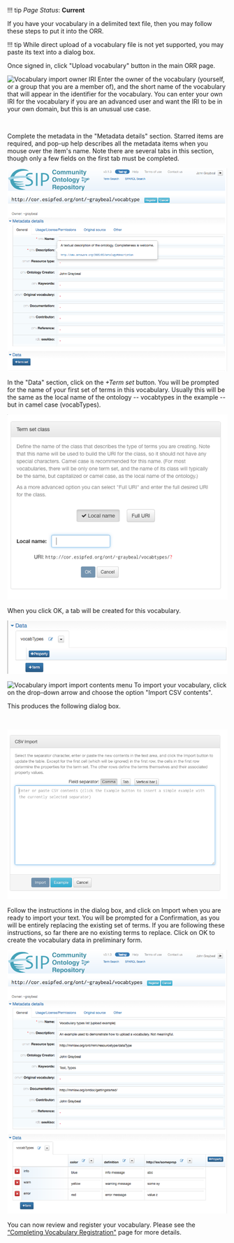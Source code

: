 !!! tip
    _Page Status_: **Current**

If you have your vocabulary in a delimited text file, then you may follow these steps to put it into the ORR. 

!!! tip
    While direct upload of a vocabulary file is not yet supported, you may paste its text into a dialog box.

Once signed in, click "Upload vocabulary" button in the main ORR page. 

<img class="smallfloatright" alt="Vocabulary import owner IRI" src="../../img/cor/cor-vocabulary-import-owner-uri-20170108.png">
Enter the owner of the vocabulary (yourself, or a group that you are a member of), 
and the short name of the vocabulary that will appear in the identifier for the vocabulary. 
You can enter your own IRI for the vocabulary if you are an advanced user and want the IRI to be in your own domain, 
but this is an unusual use case.
<p class="clearfix">&nbsp;</p>

Complete the metadata in the "Metadata details" section. 
Starred items are required, and pop-up help describes all the metadata items when you mouse over the item's name. 
Note there are several tabs in this section, though only a few fields on the first tab must be completed.

![Vocabulary import metadata entry](../img/cor/cor-vocabulary-import-metadata-entry-20170108.png)

In the "Data" section, click on the *+Term set* button. 
You will be prompted for the name of your first set of terms in this vocabulary. 
Usually this will be the same as the local name of the ontology -- vocabtypes in the example -- but in camel case (vocabTypes). 

![Vocabulary import term set class](../img/cor/cor-vocabulary-import-term-set-class-20170108.png)

When you click OK, a tab will be created for this vocabulary. 

![VOcabulary import term set class tab](../img/cor/cor-vocabulary-import-term-set-class-tab-20170108.png)

<img class="smallfloatright" alt="Vocabulary import import contents menu" src="../../img/cor/cor-vocabulary-import-contents-menu-20170108.png">
To import your vocabulary, click on the drop-down arrow and choose the option "Import CSV contents". 

This produces the following dialog box.
<p class="clearfix">&nbsp;</p>

![Vocabulary import CSV content dialog](../img/cor/cor-vocabulary-import-csv-content-dialog-20170108.png) 

Follow the instructions in the dialog box, and click on Import when you are ready to import your text. 
You will be prompted for a Confirmation, as you will be entirely replacing the existing set of terms. 
If you are following these instructions, so far there are no existing terms to replace. 
Click on OK to create the vocabulary data in preliminary form.

![Vocabulary import preliminary vocabulary before upload](../img/cor/cor-vocabulary-import-preliminary-vocabulary-before-upload-20170108.png)

You can now review and register your vocabulary. 
Please see the [“Completing Vocabulary Registration"](http://mmisw.org/orrdoc/vocab/register.md) page for more details.
